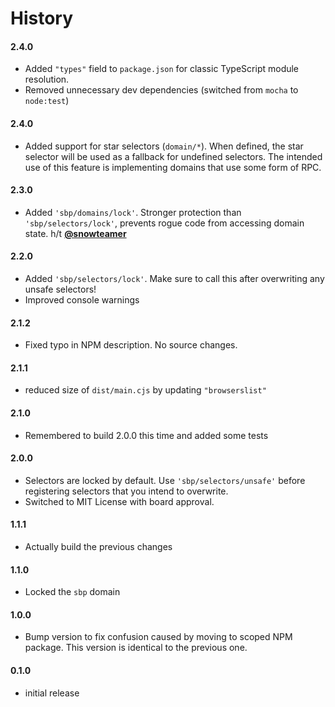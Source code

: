 # History

#### 2.4.0

- Added `"types"` field to `package.json` for classic TypeScript module resolution.
- Removed unnecessary dev dependencies (switched from `mocha` to `node:test`)

#### 2.4.0

- Added support for star selectors (`domain/*`). When defined, the star selector
  will be used as a fallback for undefined selectors. The intended use of this
  feature is implementing domains that use some form of RPC.

#### 2.3.0

- Added `'sbp/domains/lock'`. Stronger protection than `'sbp/selectors/lock'`, prevents rogue code from accessing domain state. h/t **[@snowteamer](https://github.com/okTurtles/sbp-js/pull/4)**

#### 2.2.0

- Added `'sbp/selectors/lock'`. Make sure to call this after overwriting any unsafe selectors!
- Improved console warnings

#### 2.1.2

- Fixed typo in NPM description. No source changes.

#### 2.1.1

- reduced size of `dist/main.cjs` by updating `"browserslist"`

#### 2.1.0

- Remembered to build 2.0.0 this time and added some tests

#### 2.0.0

- Selectors are locked by default. Use `'sbp/selectors/unsafe'` before registering selectors that you intend to overwrite.
- Switched to MIT License with board approval.

#### 1.1.1

- Actually build the previous changes

#### 1.1.0

- Locked the `sbp` domain

#### 1.0.0

- Bump version to fix confusion caused by moving to scoped NPM package. This version is identical to the previous one.

#### 0.1.0

- initial release
